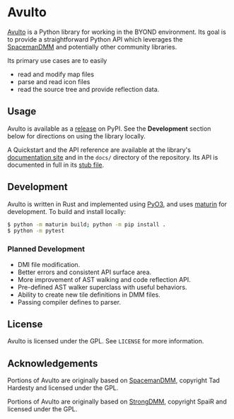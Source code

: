 # Avulto

[Avulto][] is a Python library for working in the BYOND environment. Its goal is
to provide a straightforward Python API which leverages the [SpacemanDMM][] and
potentially other community libraries.

Its primary use cases are to easily

- read and modify map files
- parse and read icon files
- read the source tree and provide reflection data.

[Avulto]: https://github.com/warriorstar-orion/avulto
[SpacemanDMM]: https://github.com/SpaceManiac/SpacemanDMM

## Usage

Avulto is available as a [release][] on PyPI. See the **Development** section
below for directions on using the library locally.

A Quickstart and the API reference are available at the library's [documentation site][]
and in the `docs/` directory of the repository. Its API is documented in full in its [stub file][].

[documentation site]: https://warriorstar-orion.github.io/avulto/
[release]: https://pypi.org/project/avulto/
[stub file]: https://github.com/warriorstar-orion/avulto/blob/main/avulto.pyi

## Development

Avulto is written in Rust and implemented using
[PyO3](https://github.com/PyO3/pyo3), and uses
[maturin](https://www.maturin.rs/) for development. To build and install
locally:

```sh
$ python -m maturin build; python -m pip install .
$ python -m pytest
```

### Planned Development

- DMI file modification.
- Better errors and consistent API surface area.
- More improvement of AST walking and code reflection API.
- Pre-defined AST walker superclass with useful behaviors.
- Ability to create new tile definitions in DMM files.
- Passing compiler defines to parser.

## License

Avulto is licensed under the GPL. See `LICENSE` for more information.

## Acknowledgements

Portions of Avulto are originally based on
[SpacemanDMM](https://github.com/SpaceManiac/SpacemanDMM), copyright Tad
Hardesty and licensed under the GPL.

Portions of Avulto are originally based on
[StrongDMM](https://github.com/SpaiR/StrongDMM), copyright SpaiR and licensed
under the GPL.

